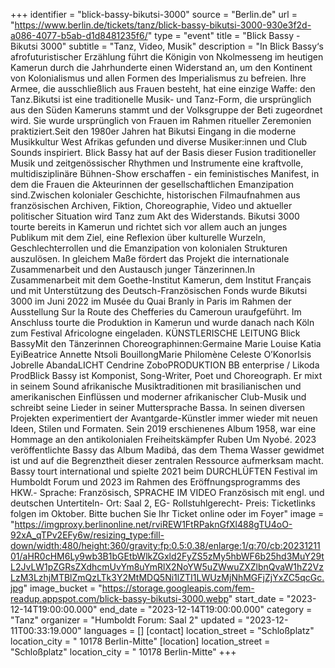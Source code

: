 +++
identifier = "blick-bassy-bikutsi-3000"
source = "Berlin.de"
url = "https://www.berlin.de/tickets/tanz/blick-bassy-bikutsi-3000-930e3f2d-a086-4077-b5ab-d1d8481235f6/"
type = "event"
title = "Blick Bassy - Bikutsi 3000"
subtitle = "Tanz, Video, Musik"
description = "In Blick Bassy‘s afrofuturistischer Erzählung führt die Königin von Nkolmesseng im heutigen Kamerun durch die Jahrhunderte einen Widerstand an, um den Kontinent von Kolonialismus und allen Formen des Imperialismus zu befreien. Ihre Armee, die ausschließlich aus Frauen besteht, hat eine einzige Waffe: den Tanz.Bikutsi ist eine traditionelle Musik- und Tanz-Form, die ursprünglich aus den Süden Kameruns stammt und der Volksgruppe der Beti zugeordnet wird. Sie wurde ursprünglich von Frauen im Rahmen ritueller Zeremonien praktiziert.Seit den 1980er Jahren hat Bikutsi Eingang in die moderne Musikkultur West Afrikas gefunden und diverse Musiker:innen und Club Sounds inspiriert. Blick Bassy hat auf der Basis dieser Fusion traditioneller Musik und zeitgenössischer Rhythmen und Instrumente eine kraftvolle, multidisziplinäre Bühnen-Show erschaffen - ein feministisches Manifest, in dem die Frauen die Akteurinnen der gesellschaftlichen Emanzipation sind.Zwischen kolonialer Geschichte, historischen Filmaufnahmen aus französischen Archiven, Fiktion, Choreographie, Video und aktueller politischer Situation wird Tanz zum Akt des Widerstands. Bikutsi 3000 tourte bereits in Kamerun und richtet sich vor allem auch an junges Publikum mit dem Ziel, eine Reflexion über kulturelle Wurzeln, Geschlechterrollen und die Emanzipation von kolonialen Strukturen auszulösen. In gleichem Maße fördert das Projekt die internationale Zusammenarbeit und den Austausch junger Tänzerinnen.In Zusammenarbeit mit dem Goethe-Institut Kamerun, dem Institut Français und mit Unterstützung des Deutsch-Französischen Fonds wurde Bikutsi 3000 im Juni 2022 im Musée du Quai Branly in Paris im Rahmen der Ausstellung Sur la Route des Chefferies du Cameroun uraufgeführt. Im Anschluss tourte die Produktion in Kamerun und wurde danach nach Köln zum Festival Africologne eingeladen. KÜNSTLERISCHE LEITUNG Blick BassyMit den Tänzerinnen  Choreographinnen:Germaine Marie Louise Katia EyiBeatrice Annette Ntsoli BouillongMarie Philomène Celeste O’KonorIsis Jobrelle AbandaLICHT Cendrine ZoboPRODUKTION BB enterprise / Likoda ProdBlick Bassy ist Komponist, Song-Writer, Poet und Choreograph. Er mixt in seinem Sound afrikanische Musiktraditionen mit brasilianischen und amerikanischen Einflüssen und moderner afrikanischer Club-Musik und schreibt seine Lieder in seiner Muttersprache Bassa. In seinen diversen Projekten experimentiert der Avantgarde-Künstler immer wieder mit neuen Ideen, Stilen und Formaten. Sein 2019 erschienenes Album 1958, war eine Hommage an den antikolonialen Freiheitskämpfer Ruben Um Nyobé. 2023 veröffentlichte Bassy das Album Madibá, das dem Thema Wasser gewidmet ist und auf die Begrenztheit dieser zentralen Ressource aufmerksam macht. Bassy tourt international und spielte 2021 beim DURCHLÜFTEN Festival im Humboldt Forum und 2023 im Rahmen des Eröffnungsprogramms des HKW.- Sprache: Französisch, SPRACHE IM VIDEO Französisch mit engl. und deutschen Untertiteln- Ort: Saal 2, EG- Rollstuhlgerecht- Preis: Ticketlinks folgen im Oktober. Bitte buchen Sie Ihr Ticket online oder im Foyer"
image = "https://imgproxy.berlinonline.net/rviREW1FtRPaknGfXl488gTU4oO-92xA_qTPv2EFy6w/resizing_type:fill-down/width:480/height:360/gravity:fp:0.5:0.38/enlarge:1/q:70/cb:2023121101/aHR0cHM6Ly9wb3B1bGEtbWlkZGxld2FyZS5zMy5hbWF6b25hd3MuY29tL2JvLW1pZGRsZXdhcmUvYm8uYmRlX2NoYW5uZWwuZXZlbnQvaW1hZ2VzLzM3LzhjMTBlZmQzLTk3Y2MtMDQ5Ni1lZTI1LWUzMjNhMGFjZjYxZC5qcGc.jpg"
image_bucket = "https://storage.googleapis.com/fem-readup.appspot.com/blick-bassy-bikutsi-3000.webp"
start_date = "2023-12-14T19:00:00.000"
end_date = "2023-12-14T19:00:00.000"
category = "Tanz"
organizer = "Humboldt Forum: Saal 2"
updated = "2023-12-11T00:33:19.000"
languages = []
[contact]
location_street = "Schloßplatz"
location_city = " 10178 Berlin-Mitte"
[location]
location_street = "Schloßplatz"
location_city = " 10178 Berlin-Mitte"
+++